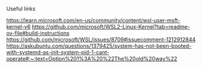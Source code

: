 Useful links

https://learn.microsoft.com/en-us/community/content/wsl-user-msft-kernel-v6
https://github.com/microsoft/WSL2-Linux-Kernel?tab=readme-ov-file#build-instructions
https://github.com/microsoft/WSL/issues/8709#issuecomment-1212912844
https://askubuntu.com/questions/1379425/system-has-not-been-booted-with-systemd-as-init-system-pid-1-cant-operate#:~:text=Option%201%3A%20%22The%20old%20way%22
